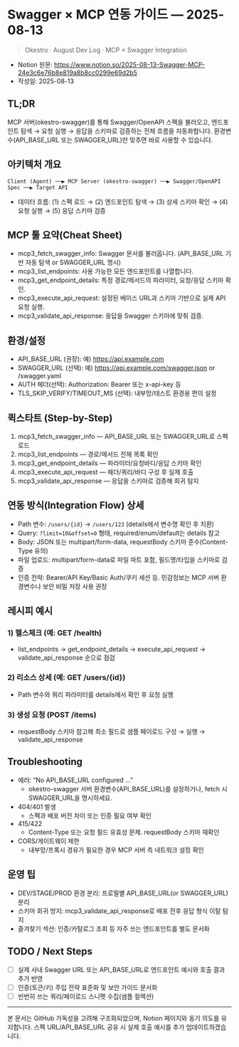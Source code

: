 # Swagger × MCP 연동 가이드 — 2025-08-13

> Okestro · August Dev Log · MCP × Swagger Integration

- Notion 원문: https://www.notion.so/2025-08-13-Swagger-MCP-24e3c6e76b8e819a8b8cc0299e69d2b5
- 작성일: 2025-08-13

## TL;DR
MCP 서버(okestro-swagger)를 통해 Swagger/OpenAPI 스펙을 불러오고, 엔드포인트 탐색 → 요청 실행 → 응답을 스키마로 검증하는 전체 흐름을 자동화합니다. 환경변수(API_BASE_URL 또는 SWAGGER_URL)만 맞추면 바로 사용할 수 있습니다.

## 아키텍처 개요
```
Client (Agent) ──▶ MCP Server (okestro-swagger) ──▶ Swagger/OpenAPI Spec ──▶ Target API
```
- 데이터 흐름: (1) 스펙 로드 → (2) 엔드포인트 탐색 → (3) 상세 스키마 확인 → (4) 요청 실행 → (5) 응답 스키마 검증

## MCP 툴 요약(Cheat Sheet)
- mcp3_fetch_swagger_info: Swagger 문서를 불러옵니다. (API_BASE_URL 기반 자동 탐색 or SWAGGER_URL 명시)
- mcp3_list_endpoints: 사용 가능한 모든 엔드포인트를 나열합니다.
- mcp3_get_endpoint_details: 특정 경로/메서드의 파라미터, 요청/응답 스키마 확인.
- mcp3_execute_api_request: 설정된 베이스 URL과 스키마 기반으로 실제 API 요청 실행.
- mcp3_validate_api_response: 응답을 Swagger 스키마에 맞춰 검증.

## 환경/설정
- API_BASE_URL (권장): 예) https://api.example.com
- SWAGGER_URL (선택): 예) https://api.example.com/swagger.json or /swagger.yaml
- AUTH 헤더(선택): Authorization: Bearer <token> 또는 x-api-key 등
- TLS_SKIP_VERIFY/TIMEOUT_MS (선택): 내부망/테스트 환경용 편의 설정

## 퀵스타트 (Step-by-Step)
1) mcp3_fetch_swagger_info — API_BASE_URL 또는 SWAGGER_URL로 스펙 로드
2) mcp3_list_endpoints — 경로/메서드 전체 목록 확인
3) mcp3_get_endpoint_details — 파라미터/요청바디/응답 스키마 확인
4) mcp3_execute_api_request — 헤더/쿼리/바디 구성 후 실제 호출
5) mcp3_validate_api_response — 응답을 스키마로 검증해 회귀 탐지

## 연동 방식(Integration Flow) 상세
- Path 변수: `/users/{id}` → `/users/123` (details에서 변수명 확인 후 치환)
- Query: `?limit=10&offset=0` 형태, required/enum/default는 details 참고
- Body: JSON 또는 multipart/form-data, requestBody 스키마 준수(Content-Type 유의)
- 파일 업로드: multipart/form-data로 파일 파트 포함, 필드명/타입을 스키마로 검증
- 인증 전략: Bearer/API Key/Basic Auth/쿠키 세션 등. 민감정보는 MCP 서버 환경변수나 보안 비밀 저장 사용 권장

## 레시피 예시
### 1) 헬스체크 (예: GET /health)
- list_endpoints → get_endpoint_details → execute_api_request → validate_api_response 순으로 점검

### 2) 리소스 상세 (예: GET /users/{id})
- Path 변수와 쿼리 파라미터를 details에서 확인 후 요청 실행

### 3) 생성 요청 (POST /items)
- requestBody 스키마 참고해 최소 필드로 샘플 페이로드 구성 → 실행 → validate_api_response

## Troubleshooting
- 에러: “No API_BASE_URL configured …”
  - okestro-swagger 서버 환경변수(API_BASE_URL)를 설정하거나, fetch 시 SWAGGER_URL을 명시하세요.
- 404/401 발생
  - 스펙과 배포 버전 차이 또는 인증 필요 여부 확인
- 415/422
  - Content-Type 또는 요청 필드 유효성 문제. requestBody 스키마 재확인
- CORS/게이트웨이 제한
  - 내부망/프록시 경유가 필요한 경우 MCP 서버 측 네트워크 설정 확인

## 운영 팁
- DEV/STAGE/PROD 환경 분리: 프로필별 API_BASE_URL(or SWAGGER_URL) 분리
- 스키마 회귀 방지: mcp3_validate_api_response로 배포 전후 응답 형식 이탈 탐지
- 즐겨찾기 섹션: 인증/카탈로그 조회 등 자주 쓰는 엔드포인트를 별도 문서화

## TODO / Next Steps
- [ ] 실제 사내 Swagger URL 또는 API_BASE_URL로 엔드포인트 예시와 호출 결과 추가 반영
- [ ] 인증(토큰/키) 주입 전략 표준화 및 보안 가이드 문서화
- [ ] 빈번히 쓰는 쿼리/페이로드 스니펫 수집(샘플 컬렉션)

---
본 문서는 GitHub 가독성을 고려해 구조화되었으며, Notion 페이지와 동기 의도를 유지합니다. 스펙 URL/API_BASE_URL 공유 시 실제 호출 예시를 추가 업데이트하겠습니다.

